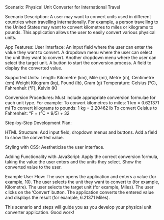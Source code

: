 Scenario: Physical Unit Converter for International Travel

Scenario Description:
A user may want to convert units used in different countries when travelling internationally. For example, a person travelling to the United States may want to convert kilometres to miles or kilograms to pounds. This application allows the user to easily convert various physical units.

App Features:
User Interface:
An input field where the user can enter the value they want to convert.
A dropdown menu where the user can select the unit they want to convert.
Another dropdown menu where the user can select the target unit.
A button to start the conversion process.
A field to display the converted value.

Supported Units:
Length: Kilometre (km), Mile (mi), Metre (m), Centimetre (cm)
Weight Kilogram (kg), Pound (lb), Gram (g)
Temperature: Celsius (°C), Fahrenheit (°F), Kelvin (K)

Conversion Procedures:
Must include appropriate conversion formulae for each unit type. For example:
To convert kilometres to miles: 1 km = 0.621371 mi
To convert kilograms to pounds: 1 kg = 2.20462 lb
To convert Celsius to Fahrenheit: °F = (°C * 9/5) + 32

Step-by-Step Development Plan:

HTML Structure:
Add input field, dropdown menus and buttons.
Add a field to show the converted value.

Styling with CSS:
Aestheticise the user interface.

Adding Functionality with JavaScript:
Apply the correct conversion formula, taking the value the user enters and the units they select.
Show the converted value to the user.

Example User Flow:
The user opens the application and enters a value (for example, 10).
The user selects the unit they want to convert to (for example, Kilometre).
The user selects the target unit (for example, Miles).
The user clicks on the ‘Convert’ button.
The application converts the entered value and displays the result (for example, 6.21371 Miles).

This scenario and steps will guide you as you develop your physical unit converter application. Good work!
